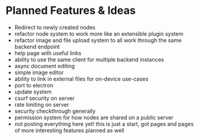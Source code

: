 # Planned Features & Ideas

- Redirect to newly created nodes
- refactor node system to work more like an extensible plugin system
- refactor image and file upload system to all work through the same backend endpoint
- help page with useful links
- ability to use the same client for multiple backend instances
- async document editing
- simple image editor
- ability to link in external files for on-device use-cases
- port to electron
- update system
- csurf security on server
- rate limiting on server
- security checkthrough generally
- permission system for how nodes are shared on a public server
- not posting everything here yet! this is just a start, got pages and pages of more interesting features planned as well
